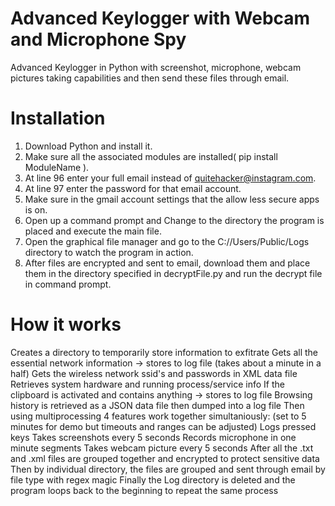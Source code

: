# Advanced Keylogger with Webcam and Microphone Spy
Advanced Keylogger in Python with screenshot, microphone, webcam pictures taking capabilities and then send these files through email.

# Installation
1. Download Python and install it.
2. Make sure all the associated modules are installed( pip install ModuleName ).
3. At line 96 enter your full email instead of quitehacker@instagram.com.
4. At line 97 enter the password for that email account.
5. Make sure in the gmail account settings that the allow less secure apps is on.
6. Open up a command prompt and Change to the directory the program is placed and execute the main file.
7. Open the graphical file manager and go to the C://Users/Public/Logs directory to watch the program in action.
8. After files are encrypted and sent to email, download them and place them in the directory specified in decryptFile.py and run the decrypt file in command prompt.

# How it works
Creates a directory to temporarily store information to exfitrate
Gets all the essential network information -> stores to log file (takes about a minute in a half)
Gets the wireless network ssid's and passwords in XML data file
Retrieves system hardware and running process/service info
If the clipboard is activated and contains anything -> stores to log file
Browsing history is retrieved as a JSON data file then dumped into a log file
Then using multiprocessing 4 features work together simultaniously: (set to 5 minutes for demo but timeouts and ranges can be adjusted)
Logs pressed keys
Takes screenshots every 5 seconds
Records microphone in one minute segments
Takes webcam picture every 5 seconds
After all the .txt and .xml files are grouped together and encrypted to protect sensitive data
Then by individual directory, the files are grouped and sent through email by file type with regex magic
Finally the Log directory is deleted and the program loops back to the beginning to repeat the same process
